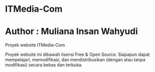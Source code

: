 # ITMedia-Com
# Author : Muliana Insan Wahyudi

Proyek website ITMedia-Com

Proyek website ini dibawah lisensi Free & Open Source. Siapapun dapat mempelajari, memodifikasi, dan mendistribusikan
(dengan atau tanpa modifikasi) secara bebas dan terbuka.
